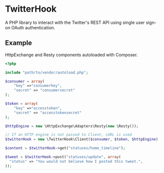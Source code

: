 # TwitterHook

A PHP library to interact with the Twitter's REST API using single user sign-on OAuth authentication.

## Example
HttpExchange and Resty components autoloaded with Composer.

```php
<?php

include "path/to/vendor/autoload.php";

$consumer = array(
	"key" =>"consumerkey",
	"secret" => "consumersecret"
);

$token = array(
	"key" =>"accesstoken",
	"secret" => "accesstokensecret"
);

$httpEngine = new \HttpExchange\Adapters\Resty(new \Resty());

// If an HTTP engine is not passed to Client, cURL is used
$twitterHook = new \TwitterHook\Client($consumer, $token, $httpEngine);

$content = $twitterHook->get("statuses/home_timeline");

$tweet = $twitterHook->post("statuses/update", array(
  "status" => "You would not believe how I posted this tweet.",
));

```